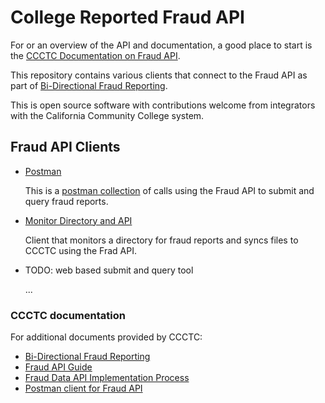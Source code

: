 
# College Reported Fraud API

For or an overview of the API and documentation, a good place to start is the [CCCTC Documentation on Fraud API](https://cccnext.jira.com/wiki/spaces/GLUEPD/pages/2822307915/SuperGlue+Bi-Directional+Fraud+Data+API+Guide).

This repository contains various clients that connect to the Fraud API as part of [Bi-Directional Fraud Reporting](https://ccctechcenter.org/2-uncategorised/153-bi-directional-fraud-reporting?highlight=WyJiaS1kaXJlY3Rpb25hbCJd).

This is open source software with contributions welcome from integrators with the California Community College system.


## Fraud API Clients  

  - [Postman](./postman) 

    This is a [postman collection](https://www.postman.com/) of calls using the Fraud API to submit and query fraud reports.

  - [Monitor Directory and API](./monitor-dir/README.md)

    Client that monitors a directory for fraud reports and syncs files to CCCTC using the Frad API.

  - TODO: web based submit and query tool 

    ...


### CCCTC documentation

For additional documents provided by CCCTC: 

  - [Bi-Directional Fraud Reporting](https://ccctechcenter.org/2-uncategorised/153-bi-directional-fraud-reporting?highlight=WyJiaS1kaXJlY3Rpb25hbCJd)
  - [Fraud API Guide](https://cccnext.jira.com/wiki/spaces/GLUEPD/pages/2822307915/SuperGlue+Bi-Directional+Fraud+Data+API+Guide) 
  - [Fraud Data API Implementation Process](https://cccnext.jira.com/wiki/spaces/GLUEPD/pages/2851536897/Fraud+Data+API+Implementation+Process)
  - [Postman client for Fraud API](https://cccnext.jira.com/wiki/spaces/GLUEPD/pages/2851438610/Using+Postman+with+the+Fraud+Data+API)
